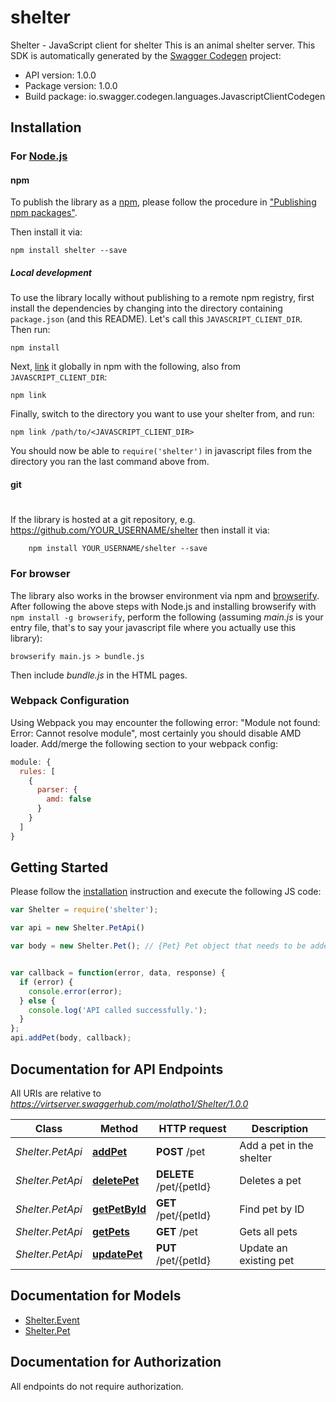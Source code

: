 # shelter

Shelter - JavaScript client for shelter
This is an animal shelter server. 
This SDK is automatically generated by the [Swagger Codegen](https://github.com/swagger-api/swagger-codegen) project:

- API version: 1.0.0
- Package version: 1.0.0
- Build package: io.swagger.codegen.languages.JavascriptClientCodegen

## Installation

### For [Node.js](https://nodejs.org/)

#### npm

To publish the library as a [npm](https://www.npmjs.com/),
please follow the procedure in ["Publishing npm packages"](https://docs.npmjs.com/getting-started/publishing-npm-packages).

Then install it via:

```shell
npm install shelter --save
```

##### Local development

To use the library locally without publishing to a remote npm registry, first install the dependencies by changing 
into the directory containing `package.json` (and this README). Let's call this `JAVASCRIPT_CLIENT_DIR`. Then run:

```shell
npm install
```

Next, [link](https://docs.npmjs.com/cli/link) it globally in npm with the following, also from `JAVASCRIPT_CLIENT_DIR`:

```shell
npm link
```

Finally, switch to the directory you want to use your shelter from, and run:

```shell
npm link /path/to/<JAVASCRIPT_CLIENT_DIR>
```

You should now be able to `require('shelter')` in javascript files from the directory you ran the last 
command above from.

#### git
#
If the library is hosted at a git repository, e.g.
https://github.com/YOUR_USERNAME/shelter
then install it via:

```shell
    npm install YOUR_USERNAME/shelter --save
```

### For browser

The library also works in the browser environment via npm and [browserify](http://browserify.org/). After following
the above steps with Node.js and installing browserify with `npm install -g browserify`,
perform the following (assuming *main.js* is your entry file, that's to say your javascript file where you actually 
use this library):

```shell
browserify main.js > bundle.js
```

Then include *bundle.js* in the HTML pages.

### Webpack Configuration

Using Webpack you may encounter the following error: "Module not found: Error:
Cannot resolve module", most certainly you should disable AMD loader. Add/merge
the following section to your webpack config:

```javascript
module: {
  rules: [
    {
      parser: {
        amd: false
      }
    }
  ]
}
```

## Getting Started

Please follow the [installation](#installation) instruction and execute the following JS code:

```javascript
var Shelter = require('shelter');

var api = new Shelter.PetApi()

var body = new Shelter.Pet(); // {Pet} Pet object that needs to be added to the shelter


var callback = function(error, data, response) {
  if (error) {
    console.error(error);
  } else {
    console.log('API called successfully.');
  }
};
api.addPet(body, callback);

```

## Documentation for API Endpoints

All URIs are relative to *https://virtserver.swaggerhub.com/molatho1/Shelter/1.0.0*

Class | Method | HTTP request | Description
------------ | ------------- | ------------- | -------------
*Shelter.PetApi* | [**addPet**](docs/PetApi.md#addPet) | **POST** /pet | Add a pet in the shelter
*Shelter.PetApi* | [**deletePet**](docs/PetApi.md#deletePet) | **DELETE** /pet/{petId} | Deletes a pet
*Shelter.PetApi* | [**getPetById**](docs/PetApi.md#getPetById) | **GET** /pet/{petId} | Find pet by ID
*Shelter.PetApi* | [**getPets**](docs/PetApi.md#getPets) | **GET** /pet | Gets all pets
*Shelter.PetApi* | [**updatePet**](docs/PetApi.md#updatePet) | **PUT** /pet/{petId} | Update an existing pet


## Documentation for Models

 - [Shelter.Event](docs/Event.md)
 - [Shelter.Pet](docs/Pet.md)


## Documentation for Authorization

 All endpoints do not require authorization.

